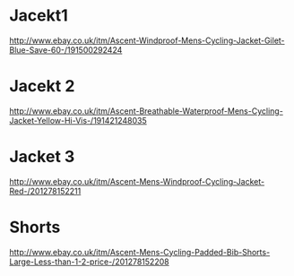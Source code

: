 # Jacekt1
http://www.ebay.co.uk/itm/Ascent-Windproof-Mens-Cycling-Jacket-Gilet-Blue-Save-60-/191500292424

# Jacekt 2
http://www.ebay.co.uk/itm/Ascent-Breathable-Waterproof-Mens-Cycling-Jacket-Yellow-Hi-Vis-/191421248035

# Jacket 3
http://www.ebay.co.uk/itm/Ascent-Mens-Windproof-Cycling-Jacket-Red-/201278152211

# Shorts
http://www.ebay.co.uk/itm/Ascent-Mens-Cycling-Padded-Bib-Shorts-Large-Less-than-1-2-price-/201278152208
